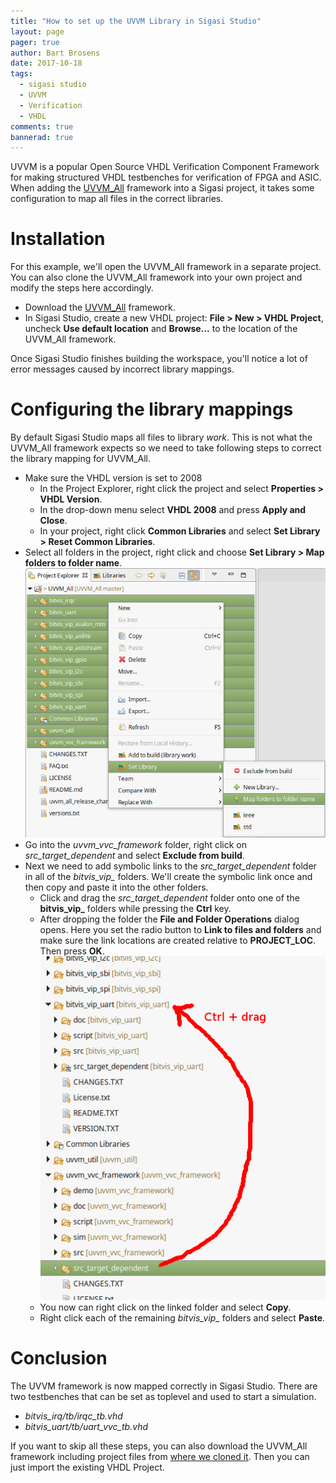 ```yaml
---
title: "How to set up the UVVM Library in Sigasi Studio"
layout: page 
pager: true
author: Bart Brosens
date: 2017-10-18
tags: 
  - sigasi studio
  - UVVM
  - Verification
  - VHDL
comments: true
bannerad: true
---
```


UVVM is a popular Open Source VHDL Verification Component Framework for making structured VHDL testbenches for verification of FPGA and ASIC.
When adding the [UVVM_All][UVVM_All] framework into a Sigasi project, it takes some configuration to map all files in the correct libraries.

# Installation
For this example, we'll open the UVVM_All framework in a separate project. You can also clone the UVVM_All framework into your own project and modify the steps here accordingly.

* Download the [UVVM_All][UVVM_All] framework.
* In Sigasi Studio, create a new VHDL project: **File > New > VHDL Project**, uncheck **Use default location** and **Browse...** to the location of the UVVM_All framework.
 
Once Sigasi Studio finishes building the workspace, you'll notice a lot of error messages caused by incorrect library mappings.

# Configuring the library mappings
By default Sigasi Studio maps all files to library *work*. This is not what the UVVM_All framework expects so we need to take following steps to correct the library mapping for UVVM_All.

* Make sure the VHDL version is set to 2008
    * In the Project Explorer, right click the project and select **Properties > VHDL Version**.
    * In the drop-down menu select **VHDL 2008** and press **Apply and Close**.
    * In your project, right click **Common Libraries** and select **Set Library > Reset Common Libraries**.
* Select all folders in the project, right click and choose **Set Library > Map folders to folder name**.
![Map folders to folder name](using-uvvm-with-sigasi/folder-names.png)
* Go into the *uvvm_vvc_framework* folder, right click on *src_target_dependent* and select **Exclude from build**.
* Next we need to add symbolic links to the *src_target_dependent* folder in all of the *bitvis_vip_* folders. We'll create the symbolic link once and then copy and paste it into the other folders.
    * Click and drag the *src_target_dependent* folder onto one of the **bitvis_vip_** folders while pressing the **Ctrl** key.
    * After dropping the folder the **File and Folder Operations** dialog opens. Here you set the radio button to **Link to files and folders** and make sure the link locations are created relative to **PROJECT_LOC**. Then press **OK**.  
![Symbolic link to folder](using-uvvm-with-sigasi/symbolic-link.png)
    * You now can right click on the linked folder and select **Copy**.
    * Right click each of the remaining *bitvis_vip_* folders and select **Paste**.

# Conclusion
The UVVM framework is now mapped correctly in Sigasi Studio. There are two testbenches that can be set as toplevel and used to start a simulation.

* *bitvis_irq/tb/irqc_tb.vhd*
* *bitvis_uart/tb/uart_vvc_tb.vhd*

If you want to skip all these steps, you can also download the UVVM_All framework including project files from [where we cloned it][UVVM_All_Sigasi]. Then you can just import the existing VHDL Project.

[UVVM_All]: https://github.com/UVVM/UVVM_All
[UVVM_All_Sigasi]: https://github.com/sigasi/UVVM_All

